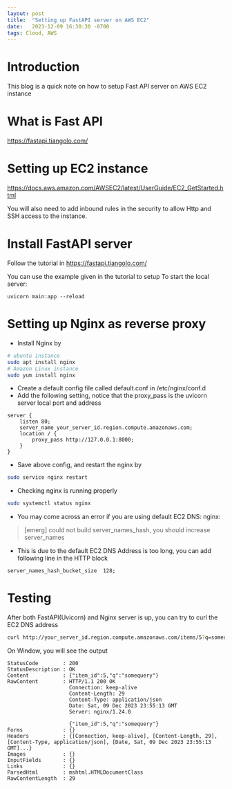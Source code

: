 ```yaml
---
layout: post
title:  "Setting up FastAPI server on AWS EC2"
date:   2023-12-09 16:30:30 -0700
tags: Cloud, AWS
---
```


# Introduction
This blog is a quick note on how to setup Fast API server on AWS EC2 instance

# What is Fast API
https://fastapi.tiangolo.com/

# Setting up EC2 instance
https://docs.aws.amazon.com/AWSEC2/latest/UserGuide/EC2_GetStarted.html

You will also need to add inbound rules in the security to allow Http and SSH access to the instance.

# Install FastAPI server
Follow the tutorial in https://fastapi.tiangolo.com/

You can use the example given in the tutorial to setup
To start the local server:
```
uvicorn main:app --reload
```
# Setting up Nginx as reverse proxy
- Install Nginx by
```bash
# ubuntu instance
sudo apt install nginx
# Amazon Linux instance
sudo yum install nginx 
```
- Create a default config file called default.conf in /etc/nginx/conf.d
- Add the following setting, notice that the proxy_pass is the uvicorn server local port and address
```
server {
    listen 80;
    server_name your_server_id.region.compute.amazonaws.com;
    location / {
        proxy_pass http://127.0.0.1:8000;
    }
}
```
- Save above config, and restart the nginx by
```bash
sudo service nginx restart
```
- Checking nginx is running properly
```bash
sudo systemctl status nginx
```
- You may come across an error if you are using default EC2 DNS: nginx: 
> [emerg] could not build server_names_hash, you should increase server_names
- This is due to the default EC2 DNS Address is too long, you can add following line in the HTTP block
```
server_names_hash_bucket_size  128;
```

# Testing
After both FastAPI(Uvicorn) and Nginx server is up, you can try to curl the EC2 DNS address
```bash
curl http://your_server_id.region.compute.amazonaws.com/items/5?q=somequery
```
On Window, you will see the output
```
StatusCode        : 200
StatusDescription : OK
Content           : {"item_id":5,"q":"somequery"}
RawContent        : HTTP/1.1 200 OK
                    Connection: keep-alive
                    Content-Length: 29
                    Content-Type: application/json
                    Date: Sat, 09 Dec 2023 23:55:13 GMT
                    Server: nginx/1.24.0

                    {"item_id":5,"q":"somequery"}
Forms             : {}
Headers           : {[Connection, keep-alive], [Content-Length, 29], [Content-Type, application/json], [Date, Sat, 09 Dec 2023 23:55:13 GMT]...}
Images            : {}
InputFields       : {}
Links             : {}
ParsedHtml        : mshtml.HTMLDocumentClass
RawContentLength  : 29
```